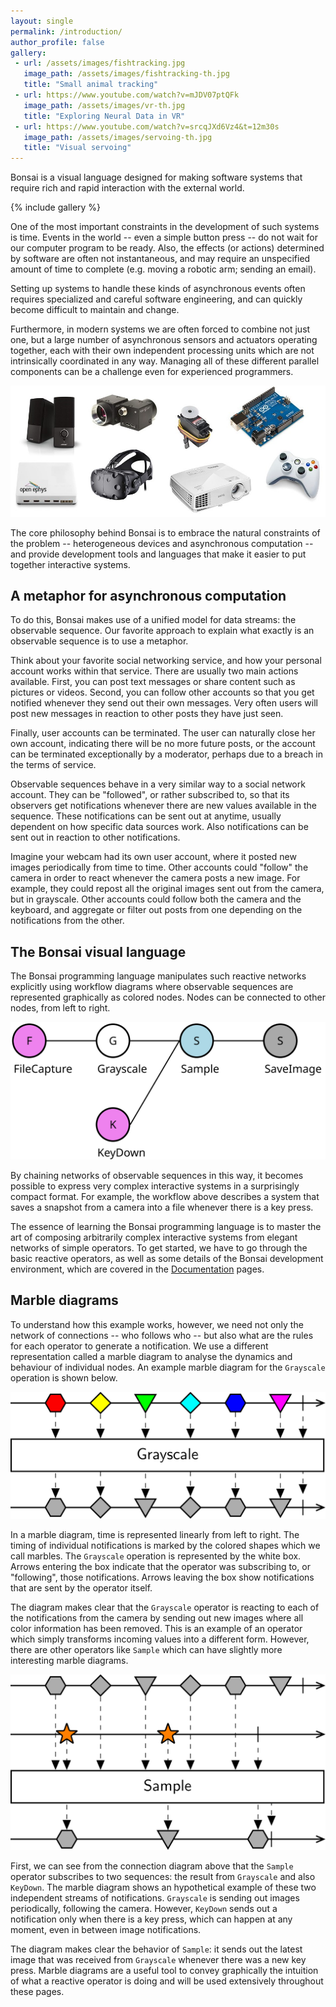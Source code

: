 ```yaml
---
layout: single
permalink: /introduction/
author_profile: false
gallery:
 - url: /assets/images/fishtracking.jpg
   image_path: /assets/images/fishtracking-th.jpg
   title: "Small animal tracking"
 - url: https://www.youtube.com/watch?v=mJDV07ptQFk
   image_path: /assets/images/vr-th.jpg
   title: "Exploring Neural Data in VR"
 - url: https://www.youtube.com/watch?v=srcqJXd6Vz4&t=12m30s
   image_path: /assets/images/servoing-th.jpg
   title: "Visual servoing"
---
```


Bonsai is a visual language designed for making software systems that require rich and rapid interaction with the external world.

{% include gallery %}

One of the most important constraints in the development of such systems is time. Events in the world -- even a simple button press -- do not wait for our computer program to be ready. Also, the effects (or actions) determined by software are often not instantaneous, and may require an unspecified amount of time to complete (e.g. moving a robotic arm; sending an email).

Setting up systems to handle these kinds of asynchronous events often requires specialized and careful software engineering, and can quickly become difficult to maintain and change.

Furthermore, in modern systems we are often forced to combine not just one, but a large number of asynchronous sensors and actuators operating together, each with their own independent processing units which are not intrinsically coordinated in any way. Managing all of these different parallel components can be a challenge even for experienced programmers.

![Devices used in interactive systems](/assets/images/devices.jpg)

The core philosophy behind Bonsai is to embrace the natural constraints of the problem -- heterogeneous devices and asynchronous computation -- and provide development tools and languages that make it easier to put together interactive systems.

## A metaphor for asynchronous computation

To do this, Bonsai makes use of a unified model for data streams: the observable sequence. Our favorite approach to explain what exactly is an observable sequence is to use a metaphor.

Think about your favorite social networking service, and how your personal account works within that service. There are usually two main actions available. First, you can post text messages or share content such as pictures or videos. Second, you can follow other accounts so that you get notified whenever they send out their own messages. Very often users will post new messages in reaction to other posts they have just seen.

Finally, user accounts can be terminated. The user can naturally close her own account, indicating there will be no more future posts, or the account can be terminated exceptionally by a moderator, perhaps due to a breach in the terms of service.

Observable sequences behave in a very similar way to a social network account. They can be "followed", or rather subscribed to, so that its observers get notifications whenever there are new values available in the sequence. These notifications can be sent out at anytime, usually dependent on how specific data sources work. Also notifications can be sent out in reaction to other notifications.

Imagine your webcam had its own user account, where it posted new images periodically from time to time. Other accounts could "follow" the camera in order to react whenever the camera posts a new image. For example, they could repost all the original images sent out from the camera, but in grayscale. Other accounts could follow both the camera and the keyboard, and aggregate or filter out posts from one depending on the notifications from the other.

## The Bonsai visual language

The Bonsai programming language manipulates such reactive networks explicitly using workflow diagrams where observable sequences are represented graphically as colored nodes. Nodes can be connected to other nodes, from left to right.

![Example workflow](/assets/images/sampleframe.svg)

By chaining networks of observable sequences in this way, it becomes possible to express very complex interactive systems in a surprisingly compact format. For example, the workflow above describes a system that saves a snapshot from a camera into a file whenever there is a key press.

The essence of learning the Bonsai programming language is to master the art of composing arbitrarily complex interactive systems from elegant networks of simple operators. To get started, we have to go through the basic reactive operators, as well as some details of the Bonsai development environment, which are covered in the [Documentation](/docs/installation/) pages.

## Marble diagrams

To understand how this example works, however, we need not only the network of connections -- who follows who -- but also what are the rules for each operator to generate a notification. We use a different representation called a marble diagram to analyse the dynamics and behaviour of individual nodes. An example marble diagram for the `Grayscale` operation is shown below.

![Grayscale operator](/assets/images/grayscale.svg)

In a marble diagram, time is represented linearly from left to right. The timing of individual notifications is marked by the colored shapes which we call marbles. The `Grayscale` operation is represented by the white box. Arrows entering the box indicate that the operator was subscribing to, or "following", those notifications. Arrows leaving the box show notifications that are sent by the operator itself.

The diagram makes clear that the `Grayscale` operator is reacting to each of the notifications from the camera by sending out new images where all color information has been removed. This is an example of an operator which simply transforms incoming values into a different form. However, there are other operators like `Sample` which can have slightly more interesting marble diagrams.

![Sample operator](/assets/images/sample.svg)

First, we can see from the connection diagram above that the `Sample` operator subscribes to two sequences: the result from `Grayscale` and also `KeyDown`. The marble diagram shows an hypothetical example of these two independent streams of notifications. `Grayscale` is sending out images periodically, following the camera. However, `KeyDown` sends out a notification only when there is a key press, which can happen at any moment, even in between image notifications.

The diagram makes clear the behavior of `Sample`: it sends out the latest image that was received from `Grayscale` whenever there was a new key press. Marble diagrams are a useful tool to convey graphically the intuition of what a reactive operator is doing and will be used extensively throughout these pages.